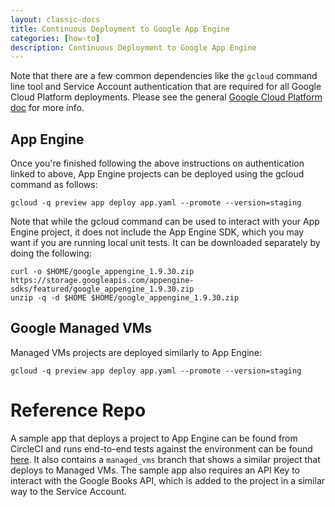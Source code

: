 ```yaml
---
layout: classic-docs
title: Continuous Deployment to Google App Engine
categories: [how-to]
description: Continuous Deployment to Google App Engine
---
```


Note that there are a few common dependencies like the `gcloud` command line tool and Service Account authentication that are required
for all Google Cloud Platform deployments. Please see the general [Google Cloud Platform doc]({{site.baseurl}}/google-cloud-platform/) for more info.

## App Engine

Once you're finished following the above instructions on authentication linked to above, App Engine projects can be deployed using the gcloud command as follows:

    gcloud -q preview app deploy app.yaml --promote --version=staging

Note that while the gcloud command can be used to interact with your App Engine project, it does not include the App Engine SDK, which you may want if you are running local unit tests. It can be downloaded separately by doing the following:

```
curl -o $HOME/google_appengine_1.9.30.zip https://storage.googleapis.com/appengine-sdks/featured/google_appengine_1.9.30.zip
unzip -q -d $HOME $HOME/google_appengine_1.9.30.zip
```

## Google Managed VMs

Managed VMs projects are deployed similarly to App Engine:

    gcloud -q preview app deploy app.yaml --promote --version=staging

# Reference Repo

A sample app that deploys a project to App Engine can be found from CircleCI and runs end-to-end tests against the environment can be found [here](https://github.com/GoogleCloudPlatform/continuous-deployment-circle). It also contains a `managed_vms` branch that shows a similar project that deploys to Managed VMs. The sample app also requires an API Key to interact with the Google Books API, which is added to the project in a similar way to the Service Account.
